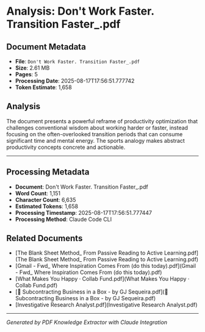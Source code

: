 # Analysis: Don't Work Faster. Transition Faster_.pdf

## Document Metadata
- **File**: `Don't Work Faster. Transition Faster_.pdf`
- **Size**: 2.61 MB
- **Pages**: 5
- **Processing Date**: 2025-08-17T17:56:51.777742
- **Token Estimate**: 1,658

## Analysis

The document presents a powerful reframe of productivity optimization that challenges conventional wisdom about working harder or faster, instead focusing on the often-overlooked transition periods that can consume significant time and mental energy. The sports analogy makes abstract productivity concepts concrete and actionable.

---

## Processing Metadata
- **Document**: Don't Work Faster. Transition Faster_.pdf
- **Word Count**: 1,151
- **Character Count**: 6,635
- **Estimated Tokens**: 1,658
- **Processing Timestamp**: 2025-08-17T17:56:51.777447
- **Processing Method**: Claude Code CLI

## Related Documents

- [The Blank Sheet Method_ From Passive Reading to Active Learning.pdf](The Blank Sheet Method_ From Passive Reading to Active Learning.pdf)
- [Gmail - Fwd_ Where Inspiration Comes From (do this today).pdf](Gmail - Fwd_ Where Inspiration Comes From (do this today).pdf)
- [What Makes You Happy · Collab Fund.pdf](What Makes You Happy · Collab Fund.pdf)
- [💼 Subcontracting Business in a Box - by GJ Sequeira.pdf](💼 Subcontracting Business in a Box - by GJ Sequeira.pdf)
- [Investigative Research Analyst.pdf](Investigative Research Analyst.pdf)

---
*Generated by PDF Knowledge Extractor with Claude Integration*
